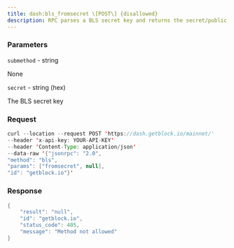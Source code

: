 ```yaml
---
title: dash:bls_fromsecret \[POST\] {disallowed}
description: RPC parses a BLS secret key and returns the secret/public key pair.
---
```


### Parameters


`submethod` - string

None

`secret` - string (hex)

The BLS secret key

### Request

``` java
curl --location --request POST 'https://dash.getblock.io/mainnet/' 
--header 'x-api-key: YOUR-API-KEY' 
--header 'Content-Type: application/json' 
--data-raw '{"jsonrpc": "2.0",
"method": "bls",
"params": ["fromsecret", null],
"id": "getblock.io"}'
```

###  Response

``` java
{
    "result": "null",
    "id": "getblock.io",
    "status_code": 405,
    "message": "Method not allowed"
}
```

